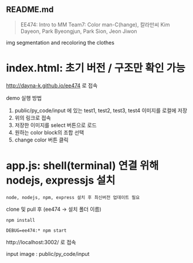 ## README.md

> EE474: Intro to MM
> Team7: Color man-C(hange), 칼라만씨
> Kim Dayeon, Park Byeongjun, Park Sion, Jeon Jiwon

img segmentation and recoloring the clothes


# index.html: 초기 버전 / 구조만 확인 가능
http://dayna-k.github.io/ee474 로 접속

demo 실행 방법
1. public/py_code/input 에 있는 test1, test2, test3, test4 이미지를 로컬에 저장
2. 위의 링크로 접속
3. 저장한 이미지를 select 버튼으로 로드
4. 원하는 color block의 조합 선택
5. change color 버튼 클릭


# app.js: shell(terminal) 연결 위해 nodejs, expressjs 설치
```
node, nodejs, npm, express 설치 후 최신버전 업데이트 필요
```

clone 및 pull 후 (ee474 -> 설치 폴더 이름)

```
npm install

DEBUG=ee474:* npm start
```
http://localhost:3002/ 로 접속

input image : public/py_code/input
